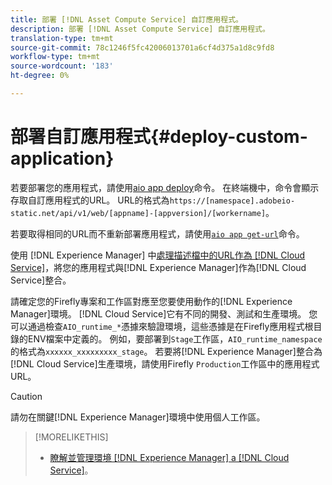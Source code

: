 ```yaml
---
title: 部署 [!DNL Asset Compute Service] 自訂應用程式。
description: 部署 [!DNL Asset Compute Service] 自訂應用程式。
translation-type: tm+mt
source-git-commit: 78c1246f5fc42006013701a6cf4d375a1d8c9fd8
workflow-type: tm+mt
source-wordcount: '183'
ht-degree: 0%

---
```



# 部署自訂應用程式{#deploy-custom-application}

若要部署您的應用程式，請使用[aio app deploy](https://github.com/adobe/aio-cli#aio-appdeploy)命令。 在終端機中，命令會顯示存取自訂應用程式的URL。 URL的格式為`https://[namespace].adobeio-static.net/api/v1/web/[appname]-[appversion]/[workername]`。

若要取得相同的URL而不重新部署應用程式，請使用[`aio app get-url`](https://github.com/adobe/aio-cli#aio-appget-url-action)命令。

使用 [!DNL Experience Manager] 中[處理描述檔中的URL作為 [!DNL Cloud Service]](https://experienceleague.adobe.com/docs/experience-manager-cloud-service/assets/manage/asset-microservices-configure-and-use.html)，將您的應用程式與[!DNL Experience Manager]作為[!DNL Cloud Service]整合。

請確定您的Firefly專案和工作區對應至您要使用動作的[!DNL Experience Manager]環境。 [!DNL Cloud Service]它有不同的開發、測試和生產環境。 您可以通過檢查`AIO_runtime_*`憑據來驗證環境，這些憑據是在Firefly應用程式根目錄的ENV檔案中定義的。 例如，要部署到`Stage`工作區，`AIO_runtime_namespace`的格式為`xxxxxx_xxxxxxxxx_stage`。 若要將[!DNL Experience Manager]整合為[!DNL Cloud Service]生產環境，請使用Firefly `Production`工作區中的應用程式URL。

>[!CAUTION]
>
>請勿在關鍵[!DNL Experience Manager]環境中使用個人工作區。

>[!MORELIKETHIS]
>
>* [瞭解並管理環境 [!DNL Experience Manager] a [!DNL Cloud Service]](https://experienceleague.adobe.com/docs/experience-manager-cloud-service/implementing/using-cloud-manager/manage-environments.html)。

